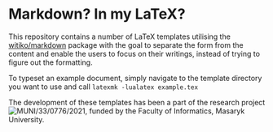 # Markdown? In my LaTeX?
This repository contains a number of LaTeX templates utilising the [witiko/markdown](https://github.com/witiko/markdown) package with the goal to separate the form from the content and enable the users to focus on their writings, instead of trying to figure out the formatting.

To typeset an example document, simply navigate to the template directory you want to use and call
`latexmk -lualatex example.tex`

The development of these templates has been a part of the research project ![MUNI/33/0776/2021](https://www.muni.cz/en/research/projects/62168), funded by the Faculty of Informatics, Masaryk University.
